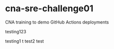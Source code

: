 # cna-sre-challenge01
CNA training to demo GitHub Actions deployments

testing123

testing1
t
test2
test
